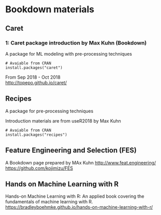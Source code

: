 # Bookdown materials

## Caret
### 1: Caret package introduction by Max Kuhn (Bookdown)
A package for ML modeling with pre-processing techniques 
```{R}
# Avaiable from CRAN
install.packages("caret")
```

From Sep 2018 - Oct 2018  
http://topepo.github.io/caret/  


## Recipes
A package for pre-processing techniques

Introduction materials are from useR2018 by Max Kuhn
```{R}
# Avaiable from CRAN
install.packages("recipes")
```

## Feature Engineering and Selection (FES)  
A Bookdown page prepared by MAx Kuhn
http://www.feat.engineering/  
https://github.com/kojimizu/FES  

## Hands on Machine Learning with R
Hands-on Machine Learning with R: An applied book covering the fundamentals of machine learning with R.  
https://bradleyboehmke.github.io/hands-on-machine-learning-with-r/  
